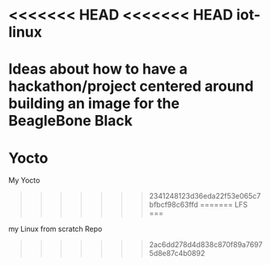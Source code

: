<<<<<<< HEAD
<<<<<<< HEAD
iot-linux
=========
Ideas about how to have a hackathon/project centered around building an image for the BeagleBone Black
=======
Yocto
=====

My Yocto
>>>>>>> 2341248123d36eda22f53e065c7bfbcf98c63ffd
=======
LFS
===

my Linux from scratch Repo
>>>>>>> 2ac6dd278d4d838c870f89a76975d8e87c4b0892
